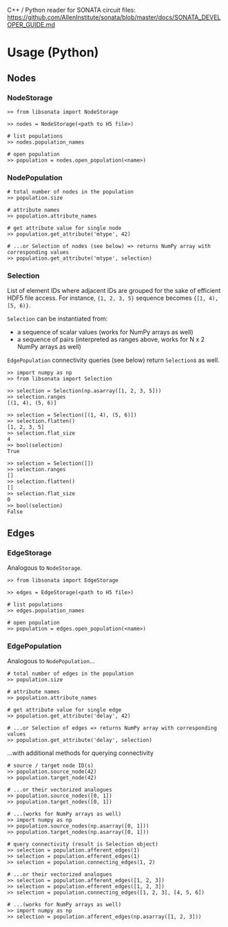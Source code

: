 C++ / Python reader for SONATA circuit files:
https://github.com/AllenInstitute/sonata/blob/master/docs/SONATA_DEVELOPER_GUIDE.md


# Usage (Python)

## Nodes

### NodeStorage

```
>> from libsonata import NodeStorage

>> nodes = NodeStorage(<path to H5 file>)

# list populations
>> nodes.population_names

# open population
>> population = nodes.open_population(<name>)
```

### NodePopulation

```
# total number of nodes in the population
>> population.size

# attribute names
>> population.attribute_names

# get attribute value for single node
>> population.get_attribute('mtype', 42)

# ...or Selection of nodes (see below) => returns NumPy array with corresponding values
>> population.get_attribute('mtype', selection)
```

### Selection

List of element IDs where adjacent IDs are grouped for the sake of efficient HDF5 file access.
For instance, `{1, 2, 3, 5}` sequence becomes `{[1, 4), [5, 6)}`.

`Selection` can be instantiated from:
 - a sequence of scalar values (works for NumPy arrays as well)
 - a sequence of pairs (interpreted as ranges above, works for N x 2 NumPy arrays as well)

`EdgePopulation` connectivity queries (see below) return `Selection`s as well.

```
>> import numpy as np
>> from libsonata import Selection

>> selection = Selection(np.asarray([1, 2, 3, 5]))
>> selection.ranges
[(1, 4), (5, 6)]
```

```
>> selection = Selection([(1, 4), (5, 6)])
>> selection.flatten()
[1, 2, 3, 5]
>> selection.flat_size
4
>> bool(selection)
True
```

```
>> selection = Selection([])
>> selection.ranges
[]
>> selection.flatten()
[]
>> selection.flat_size
0
>> bool(selection)
False
```


## Edges

### EdgeStorage

Analogous to `NodeStorage`.

```
>> from libsonata import EdgeStorage

>> edges = EdgeStorage(<path to H5 file>)

# list populations
>> edges.population_names

# open population
>> population = edges.open_population(<name>)
```

### EdgePopulation

Analogous to `NodePopulation`...

```
# total number of edges in the population
>> population.size

# attribute names
>> population.attribute_names

# get attribute value for single edge
>> population.get_attribute('delay', 42)

# ...or Selection of edges => returns NumPy array with corresponding values
>> population.get_attribute('delay', selection)
```

...with additional methods for querying connectivity

```
# source / target node ID(s)
>> population.source_node(42)
>> population.target_node(42)

# ...or their vectorized analogues
>> population.source_nodes([0, 1])
>> population.target_nodes([0, 1])

# ...(works for NumPy arrays as well)
>> import numpy as np
>> population.source_nodes(np.asarray([0, 1]))
>> population.target_nodes(np.asarray([0, 1]))

# query connectivity (result is Selection object)
>> selection = population.afferent_edges(1)
>> selection = population.efferent_edges(1)
>> selection = population.connecting_edges(1, 2)

# ...or their vectorized analogues
>> selection = population.afferent_edges([1, 2, 3])
>> selection = population.efferent_edges([1, 2, 3])
>> selection = population.connecting_edges([1, 2, 3], [4, 5, 6])

# ...(works for NumPy arrays as well)
>> import numpy as np
>> selection = population.afferent_edges(np.asarray([1, 2, 3]))
```
